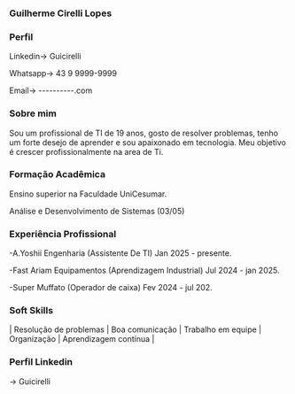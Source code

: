 ### Guilherme Cirelli Lopes 
### Perfil 
Linkedin-> Guicirelli

Whatsapp-> 43 9 9999-9999

Email-> ----------.com
### Sobre mim
Sou um profissional de TI de 19 anos, gosto de resolver problemas, tenho um forte desejo de aprender e sou apaixonado em tecnologia. Meu objetivo é crescer profissionalmente na area de Ti.
### Formação Acadêmica
Ensino superior na Faculdade UniCesumar.

Análise e Desenvolvimento de Sistemas (03/05)
### Experiência Profissional        
-A.Yoshii Engenharia (Assistente De TI) Jan 2025 - presente.

-Fast Ariam Equipamentos (Aprendizagem Industrial) Jul 2024 - jan 2025.

-Super Muffato (Operador de caixa) Fev 2024 - jul 202.
### Soft Skills
| Resolução de problemas | Boa comunicação | Trabalho em equipe | Organização | Aprendizagem contínua |
### Perfil Linkedin 
-> Guicirelli
